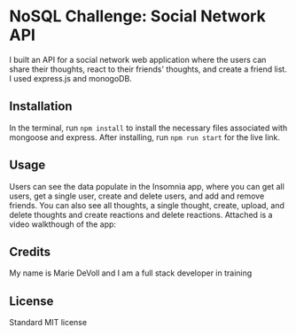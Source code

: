 # NoSQL Challenge: Social Network API

I built an API for a social network web application where the users can share their thoughts, react to their friends' thoughts, and create a friend list. I used express.js and monogoDB.

## Installation
In the terminal, run ```npm install``` to install the necessary files associated with mongoose and express. After installing, run ```npm run start``` for the live link.

## Usage
Users can see the data populate in the Insomnia app, where you can get all users, get a single user, create and delete users, and add and remove friends. You can also see all thoughts, a single thought, create, upload, and delete thoughts and create reactions and delete reactions. Attached is a video walkthough of the app: 

## Credits
My name is Marie DeVoll and I am a full stack developer in training

## License
Standard MIT license